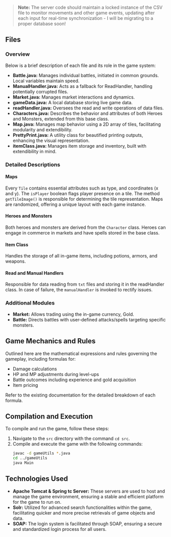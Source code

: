 > **Note:** The server code should maintain a locked instance of the CSV file to monitor movements and other game events, updating after each input for real-time synchronization -  I will be migrating to a proper database soon!

## Files

### Overview
Below is a brief description of each file and its role in the game system:

- **Battle.java:** Manages individual battles, initiated in common grounds. Local variables maintain speed.
- **ManualHandler.java:** Acts as a fallback for ReadHandler, handling potentially corrupted files.
- **Market.java:** Manages market interactions and dynamics.
- **gameData.java:** A local database storing live game data.
- **readHandler.java:** Oversees the read and write operations of data files.
- **Characters.java:** Describes the behavior and attributes of both Heroes and Monsters, extended from this base class.
- **Map.java:** Manages map behavior using a 2D array of tiles, facilitating modularity and extendibility.
- **PrettyPrint.java:** A utility class for beautified printing outputs, enhancing the visual representation.
- **itemClass.java:** Manages item storage and inventory, built with extendibility in mind.

### Detailed Descriptions

#### Maps
Every `Tile` contains essential attributes such as type, and coordinates (x and y). The `isPlayer` boolean flags player presence on a tile. The method `getTileImage()` is responsible for determining the tile representation. Maps are randomized, offering a unique layout with each game instance.

#### Heroes and Monsters
Both heroes and monsters are derived from the `Character` class. Heroes can engage in commerce in markets and have spells stored in the base class.

#### Item Class
Handles the storage of all in-game items, including potions, armors, and weapons.

#### Read and Manual Handlers
Responsible for data reading from `txt` files and storing it in the readHandler class. In case of failure, the `manualHandler` is invoked to rectify issues.

### Additional Modules
- **Market:** Allows trading using the in-game currency, Gold.
- **Battle:** Directs battles with user-defined attacks/spells targeting specific monsters.

## Game Mechanics and Rules
Outlined here are the mathematical expressions and rules governing the gameplay, including formulas for:
- Damage calculations
- HP and MP adjustments during level-ups
- Battle outcomes including experience and gold acquisition
- Item pricing

Refer to the existing documentation for the detailed breakdown of each formula.

## Compilation and Execution
To compile and run the game, follow these steps:

1. Navigate to the `src` directory with the command `cd src`.
2. Compile and execute the game with the following commands:
   ```sh
   javac -d gameUtils *.java
   cd ../gameUtils
   java Main


## Technologies Used

- **Apache Tomcat & Spring tc Server:** These servers are used to host and manage the game environment, ensuring a stable and efficient platform for the game to run on.
- **Solr:** Utilized for advanced search functionalities within the game, facilitating quicker and more precise retrievals of game objects and data.
- **SOAP:** The login system is facilitated through SOAP, ensuring a secure and standardized login process for all users. 

